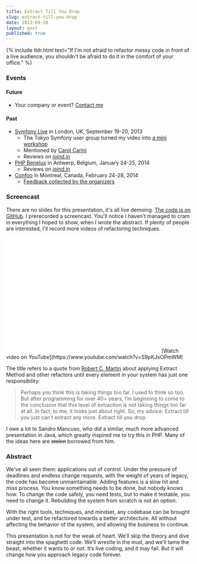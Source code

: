 ```yaml
---
title: Extract Till You Drop
slug: extract-till-you-drop
date: 2013-09-20
layout: post
published: true
---
```


{% include tldr.html text="If I'm not afraid to refactor messy code in front of a live audience, you shouldn't be afraid to do it in the comfort of your office." %}

### Events

#### Future

- Your company or event? [Contact me](http://verraes.net/#contact)

#### Past

- [Symfony Live](http://london2013.live.symfony.com/speakers.html#mathias) in London, UK, September 19-20, 2013
  - The Tokyo Symfony user group turned my video into [a mini workshop](http://phpmentors.jp/post/63422732564/symfony-meetup-tokyo)
  - Mentioned by [Carol Carini](http://www.infinity-tracking.com/blog/2013/09/infinity-at-symfony-live-london-2013/)
  - Reviews on [joind.in](https://joind.in/talk/view/9334)
- [PHP Benelux](http://conference.phpbenelux.eu/2014/) in Antwerp, Belgium, January 24-25, 2014
  - Reviews on [joind.in](http://joind.in/talk/view/10271)
- [Confoo](http://confoo.ca/en/2014/session/extract-till-you-drop) in Montreal, Canada, February 24-28, 2014
   - [Feedback collected by the organizers](/img/posts/2013-09-20-extract-till-you-drop/ExtractTillYouDrop-Confoo14-feedback.pdf)


### Screencast

There are no slides for this presentation, it's all live demoing. [The code is on GitHub](https://github.com/mathiasverraes/extract-till-you-drop).
 I prerecorded a screencast. You'll notice I haven't managed to cram in everything I hoped to show, when I wrote the abstract.
 If plenty of people are interested, I'll record more videos of refactoring techniques.

<iframe width="420" height="315" src="//www.youtube.com/embed/S9pKJxOPmWM" frameborder="0" allowfullscreen></iframe>
[Watch video on YouTube](https://www.youtube.com/watch?v=S9pKJxOPmWM)

The title refers to a quote from [Robert C. Martin](https://sites.google.com/site/unclebobconsultingllc/one-thing-extract-till-you-drop) about applying Extract Method and other refactors until every element in your
  system has just one responsibility:

<blockquote>Perhaps you think this is taking things too far. I used to think so too. But after programming for over 40+
years, I’m beginning to come to the conclusion that this level of extraction is not taking things too far at all. In fact,
to me, it looks just about right. So, my advice: Extract till you just can’t extract any more. Extract till you drop.</blockquote>

I owe a lot to Sandro Mancuso, who did a similar, much more advanced presentation in Java, which greatly inspired me to try this in PHP.
Many of the ideas here are <strike>stolen</strike> borrowed from him.


### Abstract

We’ve all seen them: applications out of control. Under the pressure of deadlines and endless change requests, with the
weight of years of legacy, the code has become unmaintainable. Adding features is a slow hit and miss process. You know
something needs to be done, but nobody knows how. To change the code safely, you need tests, but to make it testable,
you need to change it. Rebuilding the system from scratch is not an option.

With the right tools, techniques, and mindset, any codebase can be brought under test, and be refactored towards a better
architecture. All without affecting the behavior of the system, and allowing the business to continue.

This presentation is not for the weak of heart. We’ll skip the theory and dive straight into the spaghetti code. We’ll
wrestle in the mud, and we’ll tame the beast, whether it wants to or not. It’s live coding, and it may fail. But it will
change how you approach legacy code forever.

<script async class="speakerdeck-embed" data-id="3ce44050041f0131954556f7ac4f018a" data-ratio="1.33333333333333" src="//speakerdeck.com/assets/embed.js"></script>

